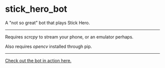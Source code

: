 # stick_hero_bot
<p>A "not so great" bot that plays Stick Hero.</p>
<hr>
<p>Requires <em>scrcpy</em> to stream your phone, or an emulator perhaps.</p>
<p>Also requires <em>opencv</em> installed through pip.</p>
<hr>
<a href="https://drive.google.com/file/d/1TXh-4hTtlF26DWHstb4_sosZfNjTAOcY/preview">Check out the bot in action here.</a>
